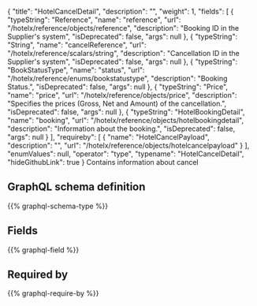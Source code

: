 {
  "title": "HotelCancelDetail",
  "description": "",
  "weight": 1,
  "fields": [
    {
      "typeString": "Reference",
      "name": "reference",
      "url": "/hotelx/reference/objects/reference",
      "description": "Booking ID in the Supplier's system",
      "isDeprecated": false,
      "args": null
    },
    {
      "typeString": "String",
      "name": "cancelReference",
      "url": "/hotelx/reference/scalars/string",
      "description": "Cancellation ID in the Supplier's system",
      "isDeprecated": false,
      "args": null
    },
    {
      "typeString": "BookStatusType",
      "name": "status",
      "url": "/hotelx/reference/enums/bookstatustype",
      "description": "Booking Status.",
      "isDeprecated": false,
      "args": null
    },
    {
      "typeString": "Price",
      "name": "price",
      "url": "/hotelx/reference/objects/price",
      "description": "Specifies the prices (Gross, Net and Amount) of the cancellation.",
      "isDeprecated": false,
      "args": null
    },
    {
      "typeString": "HotelBookingDetail",
      "name": "booking",
      "url": "/hotelx/reference/objects/hotelbookingdetail",
      "description": "Information about the booking.",
      "isDeprecated": false,
      "args": null
    }
  ],
  "requireby": [
    {
      "name": "HotelCancelPayload",
      "description": "",
      "url": "/hotelx/reference/objects/hotelcancelpayload"
    }
  ],
  "enumValues": null,
  "operator": "type",
  "typename": "HotelCancelDetail",
  "hideGithubLink": true
}
Contains information about cancel
## GraphQL schema definition

{{% graphql-schema-type %}}

## Fields

{{% graphql-field %}}

## Required by

{{% graphql-require-by %}}
